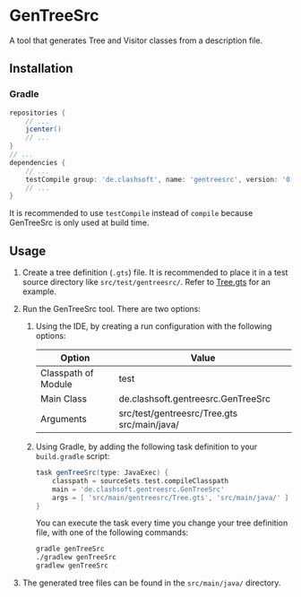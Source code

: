 # GenTreeSrc

A tool that generates Tree and Visitor classes from a description file.

## Installation

### Gradle

```groovy
repositories {
	// ...
	jcenter()
	// ...
}
// ...
dependencies {
	// ...
	testCompile group: 'de.clashsoft', name: 'gentreesrc', version: '0.1.0'
	// ...
}
```

It is recommended to use `testCompile` instead of `compile` because GenTreeSrc is only used at build time.

## Usage

1. Create a tree definition (`.gts`) file.
   It is recommended to place it in a test source directory like `src/test/gentreesrc/`.
   Refer to [Tree.gts](src/test/gentreesrc/Tree.gts) for an example.

2. Run the GenTreeSrc tool. There are two options:

   1. Using the IDE, by creating a run configuration with the following options:

      Option              | Value
      --------------------|--------------------------------------------
      Classpath of Module | test
      Main Class          | de.clashsoft.gentreesrc.GenTreeSrc
      Arguments           | src/test/gentreesrc/Tree.gts src/main/java/

   2. Using Gradle, by adding the following task definition to your `build.gradle` script:

      ```groovy
      task genTreeSrc(type: JavaExec) {
          classpath = sourceSets.test.compileClasspath
          main = 'de.clashsoft.gentreesrc.GenTreeSrc'
          args = [ 'src/main/gentreesrc/Tree.gts', 'src/main/java/' ]
      }
      ```

      You can execute the task every time you change your tree definition file, with one of the following commands:

      ```bash
      gradle genTreeSrc
      ./gradlew genTreeSrc
      gradlew genTreeSrc
      ```

3. The generated tree files can be found in the `src/main/java/` directory.
